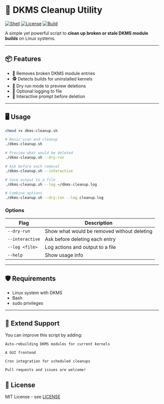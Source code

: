 # 🔧 DKMS Cleanup Utility

[![Shell](https://img.shields.io/badge/language-bash-blue.svg)](https://www.gnu.org/software/bash/)
[![License](https://img.shields.io/badge/license-MIT-green.svg)](LICENSE)
[![Build](https://img.shields.io/badge/type-utility-lightgrey.svg)](https://github.com/)

A simple yet powerful script to **clean up broken or stale DKMS module builds** on Linux systems.

---

## 📦 Features

- 🧹 Removes broken DKMS module entries
- 🕵️ Detects builds for uninstalled kernels
- 🔎 Dry run mode to preview deletions
- 📜 Optional logging to file
- 👤 Interactive prompt before deletion

---

## 🖥️ Usage

```bash
chmod +x dkms-cleanup.sh

# Basic scan and cleanup
./dkms-cleanup.sh

# Preview what would be deleted
./dkms-cleanup.sh --dry-run

# Ask before each removal
./dkms-cleanup.sh --interactive

# Save output to a file
./dkms-cleanup.sh --log ~/dkms-cleanup.log

# Combine options
./dkms-cleanup.sh --dry-run --log cleanup.log

```

### Options

| Flag            | Description                               |
|-----------------|-------------------------------------------|
| `--dry-run`     | Show what would be removed without deleting |
| `--interactive` | Ask before deleting each entry            |
| `--log <file>`  | Log actions and output to a file          |
| `--help`        | Show usage info                           |

---

## 🛡️ Requirements

- Linux system with DKMS
- Bash
- sudo privileges

---
## 🙌 Extend Support

You can improve this script by adding:

    Auto-rebuilding DKMS modules for current kernels

    A GUI frontend

    Cron integration for scheduled cleanups

    Pull requests and issues are welcome!

## 🪪 License

MIT License - see [LICENSE](LICENSE)

